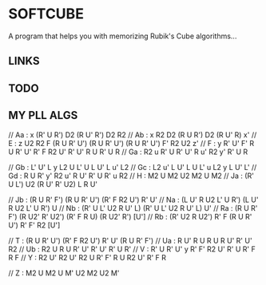 # SOFTCUBE

A program that helps you with memorizing Rubik's Cube algorithms...

## LINKS

## TODO

## MY PLL ALGS   

// Aa : x (R' U R') D2 (R U' R') D2 R2
// Ab : x R2 D2 (R U R') D2 (R U' R) x'
// E  : z U2 R2 F (R U R' U') (R U R' U') (R U R' U') F' R2 U2 z'
// F  : y R' U' F' R U R' U' R' F R2 U' R' U' R U R' U R
// Ga : R2 u R' U R' U' R u' R2 y' R' U R

// Gb : L' U' L y L2 U L' U L U' L u' L2
// Gc : L2 u' L U' L U L' u L2 y L U' L'
// Gd : R U R' y' R2 u' R U' R' U R' u R2
// H  : M2 U M2 U2 M2 U M2
// Ja : (R' U L') U2 (R U' R' U2) L R U'

// Jb : (R U R' F') (R U R' U') (R' F R2 U') R' U'
// Na : (L U' R U2 L' U R') (L U' R U2 L' U R') U
// Nb : (R' U L' U2 R U' L) (R' U L' U2 R U' L) U'
// Ra : (R U R' F') (R U2' R' U2') (R' F R U) (R U2' R') [U']
// Rb : (R' U2 R U2') R' F (R U R' U') R' F' R2 [U']

// T  : (R U R' U') (R' F R2 U') R' U' (R U R' F')
// Ua : R U' R U R U R U' R' U' R2
// Ub : R2 U R U R' U' R' U' R' U R'
// V  : R' U R' U' y R' F' R2 U' R' U R' F R F
// Y  : R2 U' R2 U' R2 U R' F' R U R2 U' R' F R

// Z  : M2 U M2 U M' U2 M2 U2 M'
